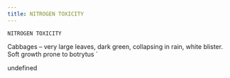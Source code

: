 ```yaml
---
title: NITROGEN TOXICITY
---
```

`NITROGEN TOXICITY`

Cabbages – very large leaves, dark green, collapsing in rain, white blister.
Soft growth prone to botrytus
`

undefined